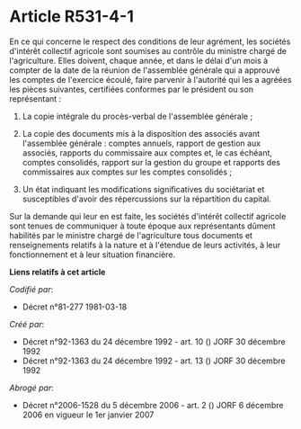 # Article R531-4-1

En ce qui concerne le respect des conditions de leur agrément, les sociétés d'intérêt collectif agricole sont soumises au
contrôle du ministre chargé de l'agriculture. Elles doivent, chaque année, et dans le délai d'un mois à compter de la date de
la réunion de l'assemblée générale qui a approuvé les comptes de l'exercice écoulé, faire parvenir à l'autorité qui les a
agréées les pièces suivantes, certifiées conformes par le président ou son représentant :

1. La copie intégrale du procès-verbal de l'assemblée générale ;

2. La copie des documents mis à la disposition des associés avant l'assemblée générale : comptes annuels, rapport de gestion
aux associés, rapports du commissaire aux comptes et, le cas échéant, comptes consolidés, rapport sur la gestion du groupe et
rapports des commissaires aux comptes sur les comptes consolidés ;

3. Un état indiquant les modifications significatives du sociétariat et susceptibles d'avoir des répercussions sur la
répartition du capital.

Sur la demande qui leur en est faite, les sociétés d'intérêt collectif agricole sont tenues de communiquer à toute époque aux
représentants dûment habilités par le ministre chargé de l'agriculture tous documents et renseignements relatifs à la nature
et à l'étendue de leurs activités, à leur fonctionnement et à leur situation financière.

**Liens relatifs à cet article**

_Codifié par_:

  - Décret n°81-277 1981-03-18

_Créé par_:

  - Décret n°92-1363 du 24 décembre 1992 - art. 10 () JORF 30 décembre 1992
  - Décret n°92-1363 du 24 décembre 1992 - art. 13 () JORF 30 décembre 1992

_Abrogé par_:

  - Décret n°2006-1528 du 5 décembre 2006 - art. 2 () JORF 6 décembre 2006 en vigueur le 1er janvier 2007
